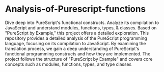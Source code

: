 # Analysis-of-Purescript-functions
Dive deep into PureScript's functional constructs. Analyze its compilation to JavaScript and understand modules, functions, types, &amp; classes. Based on "PureScript by Example," this project offers a detailed exploration.
This repository provides a detailed analysis of the PureScript programming language, focusing on its compilation to JavaScript. By examining the translation process, we gain a deep understanding of PureScript's functional programming constructs and how they are implemented. The project follows the structure of "PureScript by Example" and covers core concepts such as modules, functions, types, and type classes.
